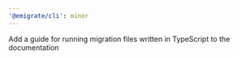 ```yaml
---
'@emigrate/cli': minor
---
```


Add a guide for running migration files written in TypeScript to the documentation

